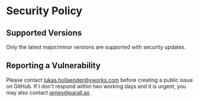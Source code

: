 # Security Policy

## Supported Versions

Only the latest major/minor versions are supported with security updates.

## Reporting a Vulnerability

Please contact lukas.hollaender@yworks.com before creating a public issue
on GitHub. If I don't respond within two working days and it is urgent,
you may also contact james@parall.ax.
